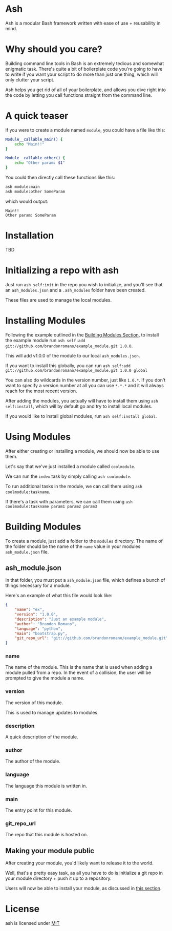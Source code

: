 # Ash

Ash is a modular Bash framework written with ease of use + reusability in mind.

# Why should you care?

Building command line tools in Bash is an extremely tedious and somewhat enigmatic task.  There's quite a bit of boilerplate code you're going to have to write if you want your script to do more than just one thing, which will only clutter your script.

Ash helps you get rid of all of your boilerplate, and allows you dive right into the code by letting you call functions straight from the command line.

# A quick teaser

If you were to create a module named `module`, you could have a file like this:

```bash
Module__callable_main() {
    echo "Main!!"
}

Module__callable_other() {
    echo "Other param: $1"
}
```

You could then directly call these functions like this:

```bash
ash module:main
ash module:other SomeParam
```

which would output:

```
Main!!
Other param: SomeParam
```

# Installation

TBD

# Initializing a repo with ash

Just run `ash self:init` in the repo you wish to initialize, and you'll see that an `ash_modules.json` and a `.ash_modules` folder have been created.

These files are used to manage the local modules.

# Installing Modules

Following the example outlined in the [Building Modules Section](#building-modules), to install the example module run `ash self:add git://github.com/brandonromano/example_module.git 1.0.0`.

This will add v1.0.0 of the module to our local `ash_modules.json`.

If you want to install this globally, you can run `ash self:add git://github.com/brandonromano/example_module.git 1.0.0 global`

You can also do wildcards in the version number, just like `1.0.*`.  If you don't want to specify a version number at all you can use `*.*.*` and it will always reach for the most recent version.

After adding the modules, you actually will have to install them using `ash self:install`, which will by default go and try to install local modules.

If you would like to install global modules, run `ash self:install global`.

# Using Modules

After either creating or installing a module, we should now be able to use them.

Let's say that we've just installed a module called `coolmodule`.

We can run the `index` task by simply calling `ash coolmodule`.

To run additional tasks in the module, we can call them using `ash coolmodule:taskname`.

If there's a task with parameters, we can call them using `ash coolmodule:taskname param1 param2 param3`

# Building Modules

To create a module, just add a folder to the `modules` directory.  The name of the folder should be the name of the `name` value in your modules `ash_module.json` file.

## ash_module.json

In that folder, you must put a `ash_module.json` file, which defines a bunch of things necessary for a module.

Here's an example of what this file would look like:

```json
{
    "name": "ex",
    "version": "1.0.0",
    "description": "Just an example module",
    "author": "Brandon Romano",
    "language": "python",
    "main": "bootstrap.py",
    "git_repo_url": "git://github.com/brandonromano/example_module.git"
}
```

### name

The name of the module.  This is the name that is used when adding a module pulled from a repo.  In the event of a collision, the user will be prompted to give the module a name.

### version

The version of this module.

This is used to manage updates to modules.

### description

A quick description of the module.

### author

The author of the module.

### language

The language this module is written in.

### main

The entry point for this module.

### git_repo_url

The repo that this module is hosted on.

## Making your module public

After creating your module, you'd likely want to release it to the world.

Well, that's a pretty easy task, as all you have to do is initialize a git repo in your module directory + push it up to a repository.

Users will now be able to install your module, as discussed in [this section](#installing-modules).

# License

ash is licensed under [MIT](LICENSE.md)

